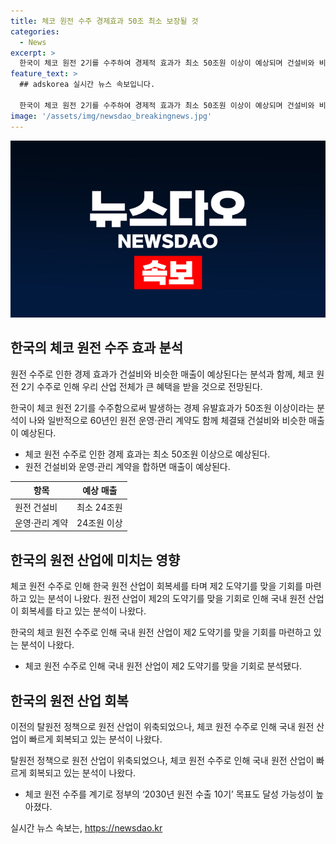 ```yaml
---
title: 체코 원전 수주 경제효과 50조 최소 보장될 것
categories:
  - News
excerpt: >
  한국이 체코 원전 2기를 수주하여 경제적 효과가 최소 50조원 이상이 예상되며 건설비와 비슷한 매출이 예상된다. 건설비는 최소 24조원이고, 운영·관리 계약이 60년 정도인데 경제 유발효과는 48조원으로 불어나는 계산이다. 이로써 한국 수출 효과도 커져 쏘나타 170만대 수준이 될 것으로 전망되며, 국내 원전 산업은 제2의 도약기를 맞을 기회로 분석된다. 더불어, 체코를 시작으로 유럽 원전 시장이 열릴 것으로 전망되며, 체코 원전 수주를 계기로 정부의 ‘2030년 원전 수출 10기’ 목표가 달성될 가능성이 높아진다.
feature_text: >
  ## adskorea 실시간 뉴스 속보입니다.

  한국이 체코 원전 2기를 수주하여 경제적 효과가 최소 50조원 이상이 예상되며 건설비와 비슷한 매출이 예상된다. 건설비는 최소 24조원이고, 운영·관리 계약이 60년 정도인데 경제 유발효과는 48조원으로 불어나는 계산이다. 이로써 한국 수출 효과도 커져 쏘나타 170만대 수준이 될 것으로 전망되며, 국내 원전 산업은 제2의 도약기를 맞을 기회로 분석된다. 더불어, 체코를 시작으로 유럽 원전 시장이 열릴 것으로 전망되며, 체코 원전 수주를 계기로 정부의 ‘2030년 원전 수출 10기’ 목표가 달성될 가능성이 높아진다.
image: '/assets/img/newsdao_breakingnews.jpg'
---
```


<p><img src="/assets/img/newsdao_breakingnews.jpg" alt="adskorea 속보" /></p>

<h2 data-ke-size="size26">한국의 체코 원전 수주 효과 분석</h2>

<p>원전 수주로 인한 경제 효과가 건설비와 비슷한 매출이 예상된다는 분석과 함께, 체코 원전 2기 수주로 인해 우리 산업 전체가 큰 혜택을 받을 것으로 전망된다.</p>

<p data-ke-size="size16">한국이 체코 원전 2기를 수주함으로써 발생하는 경제 유발효과가 50조원 이상이라는 분석이 나와 일반적으로 60년인 원전 운영·관리 계약도 함께 체결돼 건설비와 비슷한 매출이 예상된다.</p>

<ul>
<li>체코 원전 수주로 인한 경제 효과는 최소 50조원 이상으로 예상된다.</li>
<li>원전 건설비와 운영·관리 계약을 합하면 매출이 예상된다.</li>
</ul>

<table>
<thead>
<tr>
<th>항목</th>
<th>예상 매출</th>
</tr>
</thead>
<tbody>
<tr>
<td>원전 건설비</td>
<td>최소 24조원</td>
</tr>
<tr>
<td>운영·관리 계약</td>
<td>24조원 이상</td>
</tr>
</tbody>
</table>

<h2 data-ke-size="size26">한국의 원전 산업에 미치는 영향</h2>

<p>체코 원전 수주로 인해 한국 원전 산업이 회복세를 타며 제2 도약기를 맞을 기회를 마련하고 있는 분석이 나왔다. 원전 산업이 제2의 도약기를 맞을 기회로 인해 국내 원전 산업이 회복세를 타고 있는 분석이 나왔다.</p>

<p data-ke-size="size16">한국의 체코 원전 수주로 인해 국내 원전 산업이 제2 도약기를 맞을 기회를 마련하고 있는 분석이 나왔다.</p>

<ul>
<li>체코 원전 수주로 인해 국내 원전 산업이 제2 도약기를 맞을 기회로 분석됐다.</li>
</ul>

<h2 data-ke-size="size26">한국의 원전 산업 회복</h2>

<p>이전의 탈원전 정책으로 원전 산업이 위축되었으나, 체코 원전 수주로 인해 국내 원전 산업이 빠르게 회복되고 있는 분석이 나왔다.</p>

<p data-ke-size="size16">탈원전 정책으로 원전 산업이 위축되었으나, 체코 원전 수주로 인해 국내 원전 산업이 빠르게 회복되고 있는 분석이 나왔다.</p>

<ul>
<li>체코 원전 수주를 계기로 정부의 ‘2030년 원전 수출 10기’ 목표도 달성 가능성이 높아졌다.</li>
</ul>
실시간 뉴스 속보는, <a href="https://newsdao.kr" rel="dofollow">https://newsdao.kr</a>


